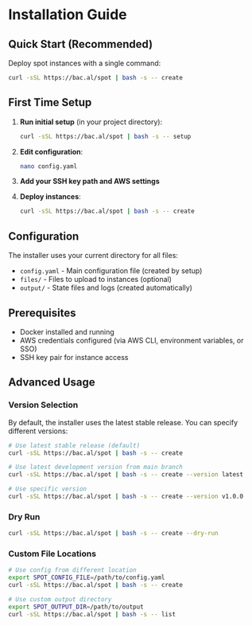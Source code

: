 # Installation Guide

## Quick Start (Recommended)

Deploy spot instances with a single command:

```bash
curl -sSL https://bac.al/spot | bash -s -- create
```

## First Time Setup

1. **Run initial setup** (in your project directory):
   ```bash
   curl -sSL https://bac.al/spot | bash -s -- setup
   ```

2. **Edit configuration**:
   ```bash
   nano config.yaml
   ```

3. **Add your SSH key path and AWS settings**

4. **Deploy instances**:
   ```bash
   curl -sSL https://bac.al/spot | bash -s -- create
   ```

## Configuration

The installer uses your current directory for all files:
- `config.yaml` - Main configuration file (created by setup)
- `files/` - Files to upload to instances (optional)
- `output/` - State files and logs (created automatically)

## Prerequisites

- Docker installed and running
- AWS credentials configured (via AWS CLI, environment variables, or SSO)
- SSH key pair for instance access

## Advanced Usage

### Version Selection
By default, the installer uses the latest stable release. You can specify different versions:

```bash
# Use latest stable release (default)
curl -sSL https://bac.al/spot | bash -s -- create

# Use latest development version from main branch
curl -sSL https://bac.al/spot | bash -s -- create --version latest

# Use specific version
curl -sSL https://bac.al/spot | bash -s -- create --version v1.0.0
```

### Dry Run
```bash
curl -sSL https://bac.al/spot | bash -s -- create --dry-run
```

### Custom File Locations
```bash
# Use config from different location
export SPOT_CONFIG_FILE=/path/to/config.yaml
curl -sSL https://bac.al/spot | bash -s -- create

# Use custom output directory
export SPOT_OUTPUT_DIR=/path/to/output
curl -sSL https://bac.al/spot | bash -s -- list
```